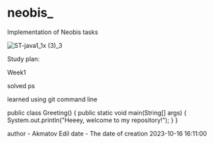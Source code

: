 # neobis_

Implementation of Neobis tasks

![ST-java1_1x (3)_3](https://github.com/Akmatovedil/neobis_/assets/106029627/d130fba6-1f62-430b-9035-4ec30cfa3c69)


Study plan:

Week1

solved ps

learned using git command line


public class Greeting() {
    public static void main(String[] args) {
        System.out.println("Heeey, welcome to my repository!");
    }
}

author - Akmatov Edil
date - The date of creation 2023-10-16 16:11:00
